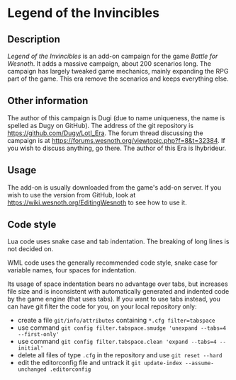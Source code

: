 Legend of the Invincibles
==============

Description
--------------
*Legend of the Invincibles* is an add-on campaign for the game *Battle for Wesnoth*. It adds a massive campaign, about 200 scenarios long. The campaign has largely tweaked game mechanics, mainly expanding the RPG part of the game.
This era remove the scenarios and keeps everything else.

Other information
--------------
The author of this campaign is Dugi (due to name uniqueness, the name is spelled as Dugy on GitHub). The address of the git repository is https://github.com/Dugy/LotI_Era. The forum thread discussing the campaign is at https://forums.wesnoth.org/viewtopic.php?f=8&t=32384. If you wish to discuss anything, go there.
The author of this Era is lhybrideur.

Usage
--------------
The add-on is usually downloaded from the game's add-on server. If you wish to use the version from GitHub, look at https://wiki.wesnoth.org/EditingWesnoth to see how to use it.

Code style
--------------
Lua code uses snake case and tab indentation. The breaking of long lines is not decided on.

WML code uses the generally recommended code style, snake case for variable names, four spaces for indentation.

Its usage of space indentation bears no advantage over tabs, but increases file size and is inconsistent with automatically generated and indented code by the game engine (that uses tabs). If you want to use tabs instead, you can have git filter the code for you, on your local repository only:

* create a file `git/info/attributes` containing `*.cfg filter=tabspace`
* use command `git config filter.tabspace.smudge 'unexpand --tabs=4 --first-only'`
* use command `git config filter.tabspace.clean 'expand --tabs=4 --initial'`
* delete all files of type `.cfg` in the repository and use `git reset --hard`
* edit the editorconfig file and untrack it `git update-index --assume-unchanged .editorconfig`

